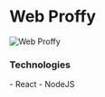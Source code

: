 <h1> Web Proffy </h1>

![Web Proffy](https://i.ibb.co/WtHszCj/initialproffy.jpg?raw=true "Web Proffy")

<h3> Technologies </h3>
    - React
    - NodeJS
    
   
